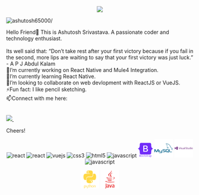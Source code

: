 <div align="center">
<img src="https://user-images.githubusercontent.com/42115530/92640221-9728ca00-f2fa-11ea-8994-c72b26e937de.gif" align="center"/>
</div>
<p align="left"> <img src=https://komarev.com/ghpvc/?username=ashutosh65000 alt=ashutosh65000/></p>
Hello Friend👋 This is Ashutosh Srivastava. A passionate coder and technology enthusiast.<br/><br>
Its well said that:
“Don’t take rest after your first victory because if you fail in the second, more lips are waiting to say that your first victory was just luck.” - A P  J Abdul Kalam <br/>
 🔭I’m currently working on React Native and Mule4 Integration.<br/>
 🌱I’m currently learning React Native.<br/>
 👯I’m looking to collaborate on web devlopment with ReactJS or VueJS.<br/>
 ⚡Fun fact: I like pencil sketching.<br/>
 📫Connect with me here:<br/>
 <br />
 <p>
  <a href="https://www.linkedin.com/in/ashutosh65000">
    <img src="https://img.shields.io/badge/ashutosh-srivastava-386938188?style=flat&logo=linkedin">
  </a> &nbsp;
</p>

Cheers!
<p align="center">
  <img src=https://devicons.github.io/devicon/devicon.git/icons/nodoejs/nodejs-plain-wordmark.svg alt=react width="40" height="40"/> 
  <img src=https://devicons.github.io/devicon/devicon.git/icons/react/react-original-wordmark.svg alt=react width="40" height="40"/> 
  <img src=https://devicons.github.io/devicon/devicon.git/icons/vuejs/vuejs-original-wordmark.svg alt=vuejs width="40" height="40"/> 
  <img src=https://devicons.github.io/devicon/devicon.git/icons/css3/css3-original-wordmark.svg alt=css3 width="40" height="40"/> 
  <img src=https://devicons.github.io/devicon/devicon.git/icons/html5/html5-original-wordmark.svg alt=html5 width="40" height="40"/> 
  <img src=https://devicons.github.io/devicon/devicon.git/icons/javascript/javascript-original.svg alt=javascript width="40" height="40"/> 
  <img src=https://raw.githubusercontent.com/devicons/devicon/master/icons/bootstrap/bootstrap-plain-wordmark.svg alt=Bootstrap width="40" height="40"/>
  <img src=https://raw.githubusercontent.com/devicons/devicon/master/icons/mysql/mysql-plain-wordmark.svg alt=mysql width="50" height="50"/> 
  <img src=https://raw.githubusercontent.com/devicons/devicon/master/icons/visualstudio/visualstudio-plain-wordmark.svg alt=vs-code width="50" height="50"/>
  <img src=https://devicons.github.io/devicon/devicon.git/icons/mongodb/mongodb-plain-wordmark.svg alt=javascript width="40" height="40"/> 
</p>
<p align="center">
  <img src=https://raw.githubusercontent.com/devicons/devicon/master/icons/python/python-plain-wordmark.svg alt=vs-code width="50" height="50"/>
  <img src=https://raw.githubusercontent.com/devicons/devicon/master/icons/java/java-plain-wordmark.svg alt=vs-code width="50" height="50"/>
</p>

